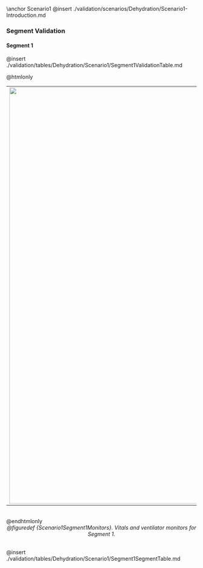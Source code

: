 \anchor Scenario1
@insert ./validation/scenarios/Dehydration/Scenario1-Introduction.md

### Segment Validation

#### Segment 1

@insert ./validation/tables/Dehydration/Scenario1/Segment1ValidationTable.md

@htmlonly
<center>
<table border="0">
<tr>
    <td colspan="2"><a href="./plots/Dehydration/Scenario1-vitals_monitor_1.jpg"><img src="./plots/Dehydration/Scenario1-vitals_monitor_1.jpg" width="1100"></a></td>
</tr>
</table>
<br>
</center>
@endhtmlonly
<center>
<i>@figuredef {Scenario1Segment1Monitors}. Vitals and ventilator monitors for Segment 1.</i>
</center><br>

@insert ./validation/tables/Dehydration/Scenario1/Segment1SegmentTable.md
